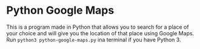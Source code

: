 # Python Google Maps
This is a program made in Python that allows you to search for a place of your choice and will give you the location of that place using Google Maps. Run `python3 python-google-maps.py` ina terminal if you have Python 3.
